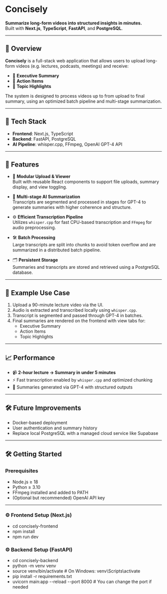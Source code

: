 # Concisely

**Summarize long-form videos into structured insights in minutes.**  
Built with **Next.js**, **TypeScript**, **FastAPI**, and **PostgreSQL**.

---

## 🧠 Overview

**Concisely** is a full-stack web application that allows users to upload long-form videos (e.g. lectures, podcasts, meetings) and receive:

- 📝 **Executive Summary**
- 📌 **Action Items**
- 🧩 **Topic Highlights**

The system is designed to process videos up to from upload to final summary, using an optimized batch pipeline and multi-stage summarization.

---

## 🔧 Tech Stack

- **Frontend**: Next.js, TypeScript
- **Backend**: FastAPI, PostgreSQL
- **AI Pipeline**: whisper.cpp, FFmpeg, OpenAI GPT-4 API

---

## 🚀 Features

- 🎥 **Modular Upload & Viewer**  
  Built with reusable React components to support file uploads, summary display, and view toggling.

- 🧠 **Multi-stage AI Summarization**  
  Transcripts are segmented and processed in stages for GPT-4 to generate summaries with higher coherence and structure.

- ⚙️ **Efficient Transcription Pipeline**  
  Utilizes `whisper.cpp` for fast CPU-based transcription and `FFmpeg` for audio preprocessing.

- 🛠️ **Batch Processing**  
  Large transcripts are split into chunks to avoid token overflow and are summarized in a distributed batch pipeline.

- 🗂️ **Persistent Storage**  
  Summaries and transcripts are stored and retrieved using a PostgreSQL database.

---

## 🧪 Example Use Case
1. Upload a 90-minute lecture video via the UI.
2. Audio is extracted and transcribed locally using `whisper.cpp`.
3. Transcript is segmented and passed through GPT-4 in batches.
4. Final summaries are rendered on the frontend with view tabs for:
   - Executive Summary  
   - Action Items  
   - Topic Highlights

---

## 📈 Performance
- 📹 **2-hour lecture → Summary in under 5 minutes**
- ⚡ Fast transcription enabled by `whisper.cpp` and optimized chunking
- 🧠 Summaries generated via GPT-4 with structured outputs

---

## 🛠️ Future Improvements
- Docker-based deployment
- User authentication and summary history
- Replace local PostgreSQL with a managed cloud service like Supabase

---

## 🛠 Getting Started

### Prerequisites

- Node.js ≥ 18
- Python ≥ 3.10
- FFmpeg installed and added to PATH
- (Optional but recommended) OpenAI API key

---

### ⚙️ Frontend Setup (Next.js)
- cd concisely-frontend
- npm install
- npm run dev

### ⚙️ Backend Setup (FastAPI)
- cd concisely-backend
- python -m venv venv
- source venv/bin/activate  # On Windows: venv\Scripts\activate
- pip install -r requirements.txt
- uvicorn main:app --reload --port 8000  # You can change the port if needed
